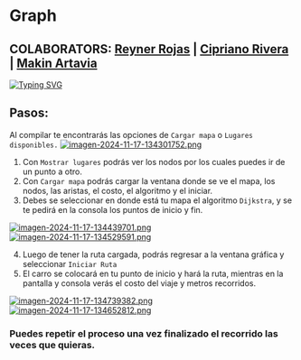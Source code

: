 # Graph
## **COLABORATORS:** [Reyner Rojas](https://github.com/ReynerRojasG) | [Cipriano Rivera](https://github.com/cipriano18) | [Makin Artavia](https://github.com/MakartzZz)
[![Typing SVG](https://readme-typing-svg.demolab.com?font=Fira+Code&pause=1000&width=435&lines=Reyner+Rojas;Cipriano+Rivera;Makin+Artavia)](https://git.io/typing-svg)

## Pasos:

Al compilar te encontrarás las opciones de ```Cargar mapa``` o ```Lugares disponibles.```
[![imagen-2024-11-17-134301752.png](https://i.postimg.cc/W4rcNBjz/imagen-2024-11-17-134301752.png)](https://postimg.cc/mcb5V6PW)
1. Con ```Mostrar lugares``` podrás ver los nodos por los cuales puedes ir de un punto a otro.
2. Con ```Cargar mapa``` podrás cargar la ventana donde se ve el mapa, los nodos, las aristas, el costo, el algoritmo y el iniciar.
3. Debes se seleccionar en donde está tu mapa el algoritmo ```Dijkstra```, y se te pedirá en la consola los puntos de inicio y fin.

[![imagen-2024-11-17-134439701.png](https://i.postimg.cc/dQnPVmM2/imagen-2024-11-17-134439701.png)](https://postimg.cc/vD1SPnZT)
[![imagen-2024-11-17-134529591.png](https://i.postimg.cc/ZKRkBBZ1/imagen-2024-11-17-134529591.png)](https://postimg.cc/WtQYx4dn)  

4. Luego de tener la ruta cargada, podrás regresar a la ventana gráfica y seleccionar ```Iniciar Ruta```
5. El carro se colocará en tu punto de inicio y hará la ruta, mientras en la pantalla y consola verás el costo del viaje y metros recorridos.
   
[![imagen-2024-11-17-134739382.png](https://i.postimg.cc/pdPJr8Mj/imagen-2024-11-17-134739382.png)](https://postimg.cc/G4SyS423)
[![imagen-2024-11-17-134652812.png](https://i.postimg.cc/NGCJnNqz/imagen-2024-11-17-134652812.png)](https://postimg.cc/QV5J9JMQ)

### Puedes repetir el proceso una vez finalizado el recorrido las veces que quieras.


